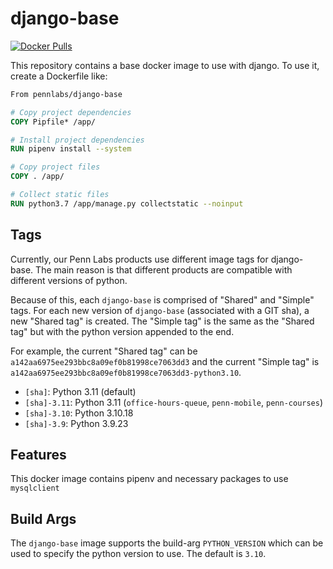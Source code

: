 # django-base

[![Docker Pulls](https://img.shields.io/docker/pulls/pennlabs/django-base)](https://hub.docker.com/r/pennlabs/django-base)

This repository contains a base docker image to use with django. To use it, create a Dockerfile like:

```Dockerfile
From pennlabs/django-base

# Copy project dependencies
COPY Pipfile* /app/

# Install project dependencies
RUN pipenv install --system

# Copy project files
COPY . /app/

# Collect static files
RUN python3.7 /app/manage.py collectstatic --noinput
```

## Tags
Currently, our Penn Labs products use different image tags for django-base. The main reason is that different products are compatible with different versions of python. 

Because of this, each `django-base` is comprised of "Shared" and "Simple" tags. For each new version of `django-base` (associated with a GIT sha), a new "Shared tag" is created. The "Simple tag" is the same as the "Shared tag" but with the python version appended to the end. 

For example, the current "Shared tag" can be `a142aa6975ee293bbc8a09ef0b81998ce7063dd3` and the current "Simple tag" is `a142aa6975ee293bbc8a09ef0b81998ce7063dd3-python3.10`.

- `[sha]`: Python 3.11 (default)
- `[sha]-3.11`: Python 3.11 (`office-hours-queue`, `penn-mobile`, `penn-courses`)
- `[sha]-3.10`: Python 3.10.18
- `[sha]-3.9`: Python 3.9.23

## Features

This docker image contains pipenv and necessary packages to use `mysqlclient`

## Build Args
The `django-base` image supports the build-arg `PYTHON_VERSION` which can be used to specify the python version to use. The default is `3.10`. 
